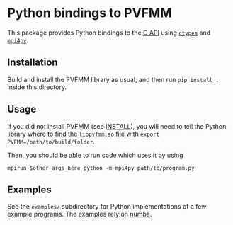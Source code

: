 # Python bindings to PVFMM

This package provides Python bindings to the [C API](../include/pvfmm.h) using
[`ctypes`](https://docs.python.org/3/library/ctypes.html) and
[`mpi4py`](https://mpi4py.readthedocs.io/en/stable/index.html).

## Installation

Build and install the PVFMM library as usual, and then run `pip install .`
inside this directory.

## Usage

If you did not install PVFMM (see [INSTALL](../INSTALL)), you will need
to tell the Python library where to find the `libpvfmm.so` file with
`export PVFMM=/path/to/build/folder`.

Then, you should be able to run code which uses it by using
```
mpirun $other_args_here python -m mpi4py path/to/program.py
```

## Examples

See the `examples/` subdirectory for Python implementations of a few example programs.
The examples rely on [numba](https://numba.pydata.org/).
